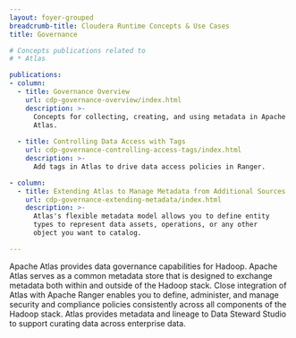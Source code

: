 ```yaml
---
layout: foyer-grouped
breadcrumb-title: Cloudera Runtime Concepts & Use Cases
title: Governance

# Concepts publications related to
# * Atlas

publications:
- column:
  - title: Governance Overview
    url: cdp-governance-overview/index.html
    description: >-
      Concepts for collecting, creating, and using metadata in Apache
      Atlas.
  
  - title: Controlling Data Access with Tags
    url: cdp-governance-controlling-access-tags/index.html
    description: >-
      Add tags in Atlas to drive data access policies in Ranger.

- column:
  - title: Extending Atlas to Manage Metadata from Additional Sources
    url: cdp-governance-extending-metadata/index.html
    description: >-
      Atlas's flexible metadata model allows you to define entity
      types to represent data assets, operations, or any other 
      object you want to catalog.

---
```

Apache Atlas provides data governance capabilities for Hadoop. Apache
Atlas serves as a common metadata store that is designed to exchange
metadata both within and outside of the Hadoop stack. Close integration
of Atlas with Apache Ranger enables you to define, administer, and
manage security and compliance policies consistently across all
components of the Hadoop stack. Atlas provides metadata and lineage to
Data Steward Studio to support curating data across enterprise data.
